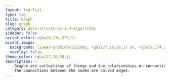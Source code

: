 ```yaml
---
layout: tag-list
type: tag
title: Graph
slug: graph
category: data-structures-and-algorithms
sidebar: false
accent_color: rgba(0,174,239,1)
accent_image:
  background: linear-gradient(225deg, rgba(27,10,58,1) 0%, rgba(0,174,239,1) 80%)
  overlay: false
theme_color: rgba(27,10,58,1)
description: >
    Graphs are collections of things and the relationships or connections between them. The data in a graph are called nodes or vertices.
    The connections between the nodes are called edges.
---
```


